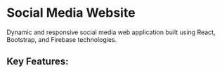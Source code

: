 # Social Media Website

Dynamic and responsive social media web application built using React, Bootstrap, and Firebase technologies.

## Key Features:

